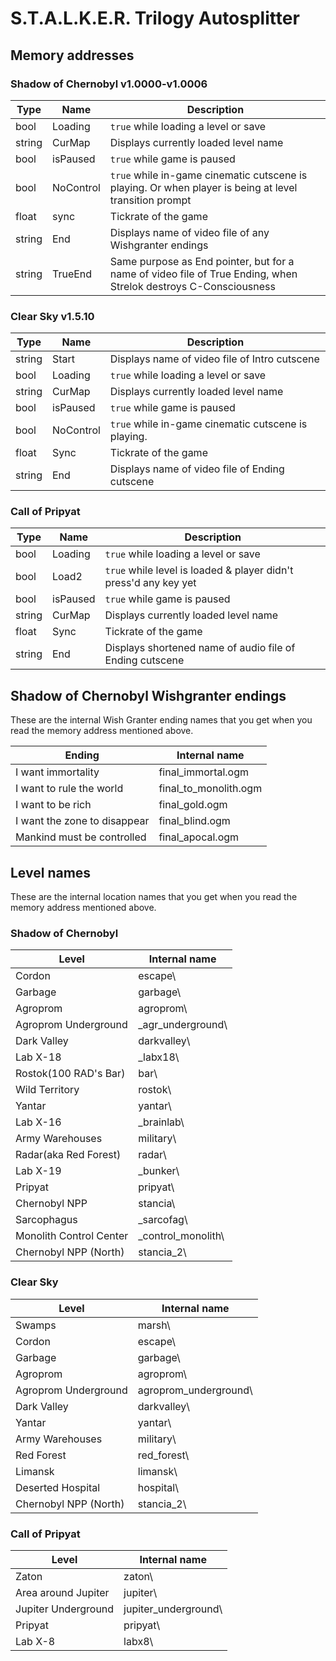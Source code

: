 # S.T.A.L.K.E.R. Trilogy Autosplitter

## Memory addresses
### Shadow of Chernobyl v1.0000-v1.0006

|  Type     | Name             | Description                                                                                                               |
|  ------   | ---------------  | ----------------------------------------------------------------------------------------------------------------          |
|  bool     | Loading          | `true` while loading a level or save                                                                                      |
|  string   | CurMap           | Displays currently loaded level name                                                                                      |
|  bool     | isPaused         | `true` while game is paused                                                                                               |
|  bool     | NoControl        | `true` while in-game cinematic cutscene is playing. Or when player is being at level transition prompt                    |
|  float    | sync             | Tickrate of the game                                                                                                      |
|  string   | End              | Displays name of video file of any Wishgranter endings                                                                    |
|  string   | TrueEnd          | Same purpose as End pointer, but for a name of video file of True Ending, when Strelok destroys C-Consciousness           |

### Clear Sky v1.5.10
|  Type     | Name             | Description                                                                                                               |
|  ------   | ---------------  | ----------------------------------------------------------------------------------------------------------------          |
|  string   | Start            | Displays name of video file of Intro cutscene                                                                             |
|  bool     | Loading          | `true` while loading a level or save                                                                                      |
|  string   | CurMap           | Displays currently loaded level name                                                                                      |
|  bool     | isPaused         | `true` while game is paused                                                                                               |
|  bool     | NoControl        | `true` while in-game cinematic cutscene is playing.                                                                       |
|  float    | Sync             | Tickrate of the game                                                                                                      |
|  string   | End              | Displays name of video file of Ending cutscene                                                                            |

### Call of Pripyat
|  Type     | Name             | Description                                                                                                               |
|  ------   | ---------------  | ----------------------------------------------------------------------------------------------------------------          |
|  bool     | Loading          | `true` while loading a level or save                                                                                      |
|  bool     | Load2            | `true` while level is loaded & player didn't press'd any key yet                                                          |
|  bool     | isPaused         | `true` while game is paused                                                                                               |
|  string   | CurMap           | Displays currently loaded level name                                                                                      |
|  float    | Sync             | Tickrate of the game                                                                                                      |
|  string   | End              | Displays shortened name of audio file of Ending cutscene                                                                  |



## Shadow of Chernobyl Wishgranter endings

These are the internal Wish Granter ending names that you get when you read the memory address mentioned above.

| Ending                          | Internal name               |
| ------------------------------- | -------------------------   |
| I want immortality              | final_immortal.ogm          |
| I want to rule the world        | final_to_monolith.ogm       |
| I want to be rich               | final_gold.ogm              |
| I want the zone to disappear    | final_blind.ogm             |
| Mankind must be controlled      | final_apocal.ogm            |

## Level names

These are the internal location names that you get when you read the memory address mentioned above.

### Shadow of Chernobyl

| Level                   | Internal name               |
| ----------------------- | -------------------------   |
| Cordon                  | escape\                     |
| Garbage                 | garbage\                    |
| Agroprom                | agroprom\                   |
| Agroprom Underground    | _agr_underground\           |
| Dark Valley             | darkvalley\                 |
| Lab X-18                | _labx18\                    |
| Rostok(100 RAD's Bar)   | bar\                        |
| Wild Territory          | rostok\                     |
| Yantar                  | yantar\                     |
| Lab X-16                | _brainlab\                  |
| Army Warehouses         | military\                   |
| Radar(aka Red Forest)   | radar\                      |
| Lab X-19                | _bunker\                    |
| Pripyat                 | pripyat\                    |
| Chernobyl NPP           | stancia\                    |
| Sarcophagus             | _sarcofag\                  |
| Monolith Control Center | _control_monolith\          |
| Chernobyl NPP (North)   | stancia_2\                  |

### Clear Sky

| Level                   | Internal name               |
| ----------------------- | -------------------------   |
| Swamps                  | marsh\                      |
| Cordon                  | escape\                     |
| Garbage                 | garbage\                    |
| Agroprom                | agroprom\                   |
| Agroprom Underground    | agroprom_underground\       |
| Dark Valley             | darkvalley\                 |
| Yantar                  | yantar\                     |
| Army Warehouses         | military\                   |
| Red Forest              | red_forest\                 |
| Limansk                 | limansk\                    |
| Deserted Hospital       | hospital\                   |
| Chernobyl NPP (North)   | stancia_2\                  |

### Call of Pripyat

| Level                   | Internal name               |
| ----------------------- | -------------------------   |
| Zaton                   | zaton\                      |
| Area around Jupiter     | jupiter\                    |
| Jupiter Underground     | jupiter_underground\        |
| Pripyat                 | pripyat\                    |
| Lab X-8                 | labx8\                      |
